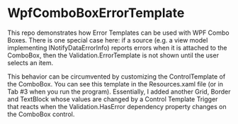 # WpfComboBoxErrorTemplate

This repo demonstrates how Error Templates can be used with WPF Combo Boxes. There is one special case here: if a source (e.g. a view model implementing INotifyDataErrorInfo) reports errors when it is attached to the ComboBox, then the Validation.ErrorTemplate is not shown until the user selects an item.

This behavior can be circumvented by customizing the ControlTemplate of the ComboBox. You can see this template in the Resources.xaml file (or in Tab #3 when you run the program). Essentially, I added another Grid, Border and TextBlock whose values are changed by a Control Template Trigger that reacts when the Validation.HasError dependency property changes on the ComboBox control.
